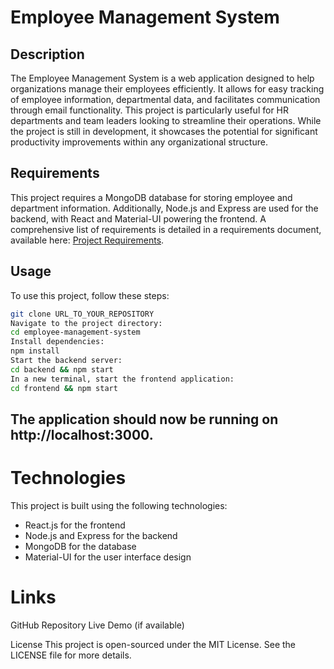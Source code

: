 # Employee Management System

## Description

The Employee Management System is a web application designed to help organizations manage their employees efficiently. It allows for easy tracking of employee information, departmental data, and facilitates communication through email functionality. This project is particularly useful for HR departments and team leaders looking to streamline their operations. While the project is still in development, it showcases the potential for significant productivity improvements within any organizational structure.

## Requirements

This project requires a MongoDB database for storing employee and department information. Additionally, Node.js and Express are used for the backend, with React and Material-UI powering the frontend. A comprehensive list of requirements is detailed in a requirements document, available here: [Project Requirements](URL_TO_YOUR_PDF).

## Usage

To use this project, follow these steps:

```bash
git clone URL_TO_YOUR_REPOSITORY
Navigate to the project directory:
cd employee-management-system
Install dependencies:
npm install
Start the backend server:
cd backend && npm start
In a new terminal, start the frontend application:
cd frontend && npm start
```

## The application should now be running on http://localhost:3000.

# Technologies

This project is built using the following technologies:

- React.js for the frontend
- Node.js and Express for the backend
- MongoDB for the database
- Material-UI for the user interface design

# Links

GitHub Repository
Live Demo (if available)

License
This project is open-sourced under the MIT License. See the LICENSE file for more details.